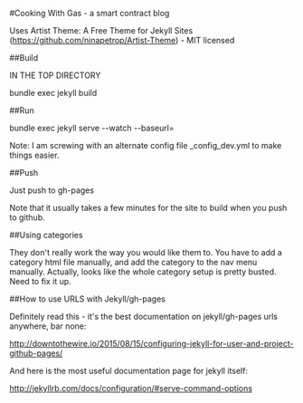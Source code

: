 #Cooking With Gas - a smart contract blog

Uses Artist Theme: A Free Theme for Jekyll Sites (https://github.com/ninapetrop/Artist-Theme) - MIT licensed

##Build

IN THE TOP DIRECTORY

bundle exec jekyll build

##Run

bundle exec jekyll serve --watch --baseurl=

Note: I am screwing with an alternate config file _config_dev.yml to make things easier.

##Push

Just push to gh-pages

Note that it usually takes a few minutes for the site to build when you push to github.

##Using categories

They don't really work the way you would like them to.  You have to add a category html file manually, and add the category to the nav menu manually.  Actually, looks like the whole category setup is pretty busted.  Need to fix it up.

##How to use URLS with Jekyll/gh-pages

Definitely read this - it's the best documentation on jekyll/gh-pages urls anywhere, bar none:

http://downtothewire.io/2015/08/15/configuring-jekyll-for-user-and-project-github-pages/

And here is the most useful documentation page for jekyll itself:

http://jekyllrb.com/docs/configuration/#serve-command-options



